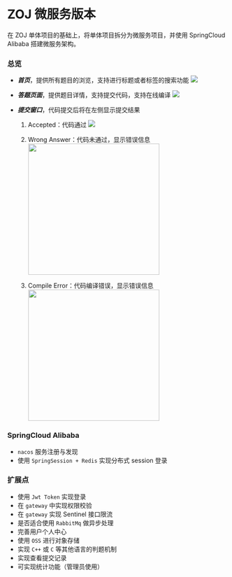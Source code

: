 # ZOJ 微服务版本
 在 ZOJ 单体项目的基础上，将单体项目拆分为微服务项目，并使用 SpringCloud Alibaba 搭建微服务架构。

### 总览
- ***首页***，提供所有题目的浏览，支持进行标题或者标签的搜索功能 <img src="https://github.com/user-attachments/assets/b8f0f15b-946c-4f04-a144-e6001ee6c836">

- ***答题页面***，提供题目详情，支持提交代码，支持在线编译 <img src="https://github.com/user-attachments/assets/fb65fdb0-9210-4d71-bf1f-bde43cce29e1">

- ***提交窗口***，代码提交后将在左侧显示提交结果 
  1. Accepted：代码通过 <img src="https://github.com/user-attachments/assets/35144726-5e59-407f-b6ce-9c4447ab6d8d">
 
  2. Wrong Answer：代码未通过，显示错误信息</br> <img src="https://github.com/user-attachments/assets/d8ec5578-086b-495f-9435-602f5a312b75" width=300px>
 
  3. Compile Error：代码编译错误，显示错误信息 </br> <img src="https://github.com/user-attachments/assets/ecaf9e87-6f7b-43a1-9714-47a38ca08a8c" width=300px>


### SpringCloud Alibaba
- ```nacos``` 服务注册与发现
- 使用 ```SpringSession + Redis``` 实现分布式 session 登录


### 扩展点
- 使用 ```Jwt Token``` 实现登录 
- 在 ```gateway``` 中实现权限校验
- 在 ```gateway``` 实现 Sentinel 接口限流
- 是否适合使用 ```RabbitMq``` 做异步处理
- 完善用户个人中心
- 使用 ```OSS``` 进行对象存储
- 实现 ```C++``` 或 ```C``` 等其他语言的判题机制
- 实现查看提交记录
- 可实现统计功能（管理员使用）

